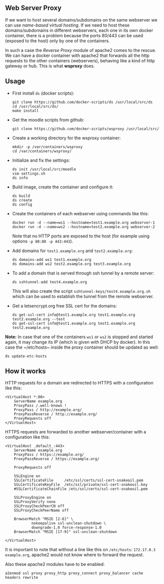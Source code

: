 Web Server Proxy
----------------

If we want to host several domains/subdomains on the same webserver
we can use *name-based virtual hosting*. If we need to host these
domains/subdomains in different webservers, each one in its own
docker container, there is a problem because the ports 80/443 can
be used (exposed to the host) only by one of the containers.

In such a case the *Reverse Proxy* module of apache2 comes to the
rescue. We can have a docker container with apache2 that forwards
all the http requests to the other containers (webservers), behaving
like a kind of http gateway or hub. This is what **wsproxy** does.

Usage
-----

 + First install `ds` (docker scripts):
   ```
   git clone https://github.com/docker-scripts/ds /usr/local/src/ds
   cd /usr/local/src/ds/
   make install
   ```

 + Get the moodle scripts from github:
   ```
   git clone https://github.com/docker-scripts/wsproxy /usr/local/src/
   ```

 + Create a working directory for the wsproxy container:
   ```
   mkdir -p /var/containers/wsproxy
   cd /var/containers/wsproxy/
   ```

 + Initialize and fix the settings:
   ```
   ds init /usr/local/src/moodle
   vim settings.sh
   ds info
   ```

 + Build image, create the container and configure it:
   ```
   ds build
   ds create
   ds config
   ```

 + Create the containers of each webserver using commands like this:
   ```
   docker run -d --name=ws1 --hostname=test1.example.org webserver-1
   docker run -d --name=ws2 --hostname=test2.example.org webserver-2
   ```
   Note that no HTTP ports are exposed to the host (for example using options `-p 80:80 -p 443:443`).

 + Add domains for `test1.example.org` and `test2.example.org`:
   ```
   ds domains-add ws1 test1.example.org
   ds domains-add ws2 test2.example.org test3.example.org
   ```

 + To add a domain that is served through ssh tunnel by a remote server:
   ```
   ds sshtunnel-add test4.example.org
   ```
   This will also create the script `sshtunnel-keys/test4.example.org.sh` which can be used
   to establish the tunnel from the remote webserver.

 + Get a letsencrypt.org free SSL cert for the domains:
   ```
   ds get-ssl-cert info@test1.example.org test1.example.org test2.example.org --test
   ds get-ssl-cert info@test1.example.org test1.example.org test2.example.org
   ```

**Note:** In case that one of the containers `ws1` or `ws2` is stopped
and started again, it may change its IP (which is given with DHCP by
docker). In this case the ~/etc/hosts~ inside the proxy container
should be updated as well:
```
ds update-etc-hosts
```


How it works
------------

HTTP requests for a domain are redirected to HTTPS with a
configuration like this:
```
<VirtualHost *:80>
    ServerName example.org
    ProxyPass /.well-known !
    ProxyPass / http://example.org/
    ProxyPassReverse / http://example.org/
    ProxyRequests off
</VirtualHost>
```

HTTPS requests are forwarded to another webserver/container with a
configuration like this:
```
<VirtualHost _default_:443>
    ServerName example.org
    ProxyPass / https://example.org/
    ProxyPassReverse / https://example.org/

    ProxyRequests off

    SSLEngine on
    SSLCertificateFile     /etc/ssl/certs/ssl-cert-snakeoil.pem
    SSLCertificateKeyFile  /etc/ssl/private/ssl-cert-snakeoil.key
    #SSLCertificateChainFile /etc/ssl/certs/ssl-cert-snakeoil.pem

    SSLProxyEngine on
    SSLProxyVerify none
    SSLProxyCheckPeerCN off
    SSLProxyCheckPeerName off

    BrowserMatch "MSIE [2-6]" \
            nokeepalive ssl-unclean-shutdown \
            downgrade-1.0 force-response-1.0
    BrowserMatch "MSIE [17-9]" ssl-unclean-shutdown

</VirtualHost>
```

It is important to note that without a line like this on `/etc/hosts`:
`172.17.0.3 example.org`, apache2 would not know where to forward the
request.

Also these apache2 modules have to be enabled:
```
a2enmod ssl proxy proxy_http proxy_connect proxy_balancer cache headers rewrite
```
